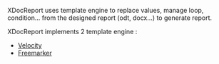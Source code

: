 XDocReport uses template engine to replace values, manage loop, condition... from the designed report (odt, docx...) to generate report.

XDocReport implements 2 template engine :

  * [Velocity](VelocityTemplate.md)
  * [Freemarker](FreemarkerTemplate.md)